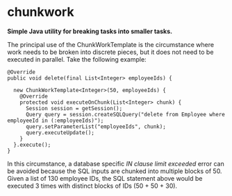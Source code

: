 chunkwork
=========

__Simple Java utility for breaking tasks into smaller tasks.__

The principal use of the ChunkWorkTemplate is the circumstance where work needs to be broken into discrete pieces, but it does not need to be executed in parallel.  Take the following example:


    @Override
    public void delete(final List<Integer> employeeIds) {

      new ChunkWorkTemplate<Integer>(50, employeeIds) {
        @Override
        protected void executeOnChunk(List<Integer> chunk) {
          Session session = getSession();
          Query query = session.createSQLQuery("delete from Employee where employeeId in (:employeeIds)");
          query.setParameterList("employeeIds", chunk);
          query.executeUpdate();
        }
      }.execute();
    }

In this circumstance, a database specific _IN clause limit exceeded_ error can be avoided because the SQL inputs are chunked into multiple blocks of 50.  Given a list of 130 employee IDs, the SQL statement above would be executed 3 times with distinct blocks of IDs (50 + 50 + 30).
